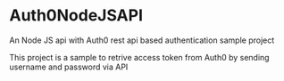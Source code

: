 # Auth0NodeJSAPI
An Node JS api with Auth0 rest api based authentication sample project

This project is a sample to retrive access token from Auth0 by sending username and password via API
